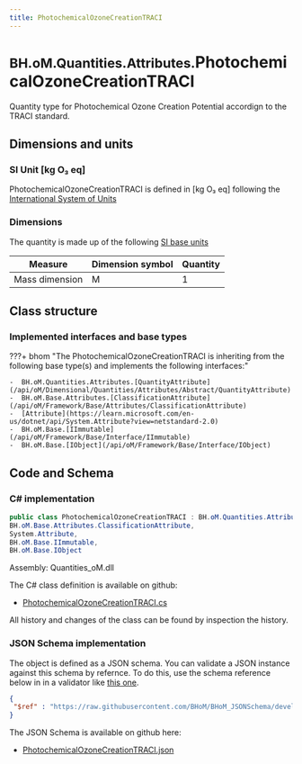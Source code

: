 ```yaml
---
title: PhotochemicalOzoneCreationTRACI
---
```


# <small>BH.oM.Quantities.Attributes.</small>**PhotochemicalOzoneCreationTRACI**

Quantity type for Photochemical Ozone Creation Potential accordign to the TRACI standard.

## Dimensions and units

### SI Unit [kg O₃ eq]

PhotochemicalOzoneCreationTRACI is defined in [kg O₃ eq] following the [International System of Units](https://en.wikipedia.org/wiki/International_System_of_Units) 

### Dimensions

The quantity is made up of the following [SI base units](https://en.wikipedia.org/wiki/SI_base_unit)

| Measure        | Dimension symbol | Quantity |
|------------------|--------|----------|
| Mass dimension |  M  |1  |

## Class structure

### Implemented interfaces and base types

???+ bhom "The PhotochemicalOzoneCreationTRACI is inheriting from the following base type(s) and implements the following interfaces:"

    -  BH.oM.Quantities.Attributes.[QuantityAttribute](/api/oM/Dimensional/Quantities/Attributes/Abstract/QuantityAttribute)
    -  BH.oM.Base.Attributes.[ClassificationAttribute](/api/oM/Framework/Base/Attributes/ClassificationAttribute)
    -  [Attribute](https://learn.microsoft.com/en-us/dotnet/api/System.Attribute?view=netstandard-2.0)
    -  BH.oM.Base.[IImmutable](/api/oM/Framework/Base/Interface/IImmutable)
    -  BH.oM.Base.[IObject](/api/oM/Framework/Base/Interface/IObject)




## Code and Schema

### C# implementation

``` C# title="C#"
public class PhotochemicalOzoneCreationTRACI : BH.oM.Quantities.Attributes.QuantityAttribute,
BH.oM.Base.Attributes.ClassificationAttribute,
System.Attribute,
BH.oM.Base.IImmutable,
BH.oM.Base.IObject
```

Assembly: Quantities_oM.dll

The C# class definition is available on github:

- [PhotochemicalOzoneCreationTRACI.cs](https://github.com/BHoM/BHoM/blob/develop/Quantities_oM/Attributes\PhotochemicalOzoneCreationTRACI.cs)

All history and changes of the class can be found by inspection the history.
### JSON Schema implementation

The object is defined as a JSON schema. You can validate a JSON instance against this schema by refernce. To do this, use the schema reference below in in a validator like [this one](https://www.jsonschemavalidator.net/).

``` json title="JSON Schema"
{
 "$ref" : "https://raw.githubusercontent.com/BHoM/BHoM_JSONSchema/develop/Quantities_oM/Attributes/PhotochemicalOzoneCreationTRACI.json"
}
```

The JSON Schema is available on github here:

- [PhotochemicalOzoneCreationTRACI.json](https://github.com/BHoM/BHoM_JSONSchema/blob/develop/Quantities_oM/Attributes/PhotochemicalOzoneCreationTRACI.json)
